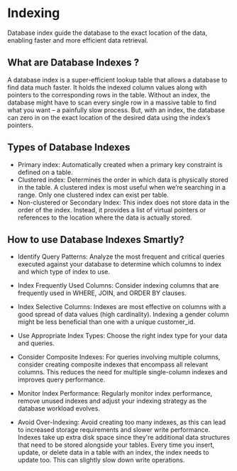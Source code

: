 # Indexing

Database index guide the database to the exact location of the data, enabling faster and more efficient data retrieval.

## What are Database Indexes ?

A database index is a super-efficient lookup table that allows a database to find data much faster.
It holds the indexed column values along with pointers to the corresponding rows in the table.
Without an index, the database might have to scan every single row in a massive table to find what you want – a painfully slow process.
But, with an index, the database can zero in on the exact location of the desired data using the index’s pointers.

## Types of Database Indexes

- Primary index: Automatically created when a primary key constraint is defined on a table.
- Clustered index: Determines the order in which data is physically stored in the table. A clustered index is most useful when we’re searching in a range. Only one clustered index can exist per table.
- Non-clustered or Secondary Index: This index does not store data in the order of the index. Instead, it provides a list of virtual pointers or references to the location where the data is actually stored.

## How to use Database Indexes Smartly?

- Identify Query Patterns: Analyze the most frequent and critical queries executed against your database to determine which columns to index and which type of index to use.

- Index Frequently Used Columns: Consider indexing columns that are frequently used in WHERE, JOIN, and ORDER BY clauses.

- Index Selective Columns: Indexes are most effective on columns with a good spread of data values (high cardinality). Indexing a gender column might be less beneficial than one with a unique customer_id.

- Use Appropriate Index Types: Choose the right index type for your data and queries.

- Consider Composite Indexes: For queries involving multiple columns, consider creating composite indexes that encompass all relevant columns. This reduces the need for multiple single-column indexes and improves query performance.

- Monitor Index Performance: Regularly monitor index performance, remove unused indexes and adjust your indexing strategy as the database workload evolves.

- Avoid Over-Indexing: Avoid creating too many indexes, as this can lead to increased storage requirements and slower write performance. Indexes take up extra disk space since they're additional data structures that need to be stored alongside your tables. Every time you insert, update, or delete data in a table with an index, the index needs to update too. This can slightly slow down write operations.